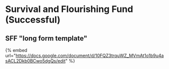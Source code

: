 # Survival and Flourishing Fund (Successful)

## SFF "long form template"

{% embed url="https://docs.google.com/document/d/10FQZ3trquWZ_MVmAt1o1b9u4asACL2Dkb0BCwo5dgQs/edit" %}
